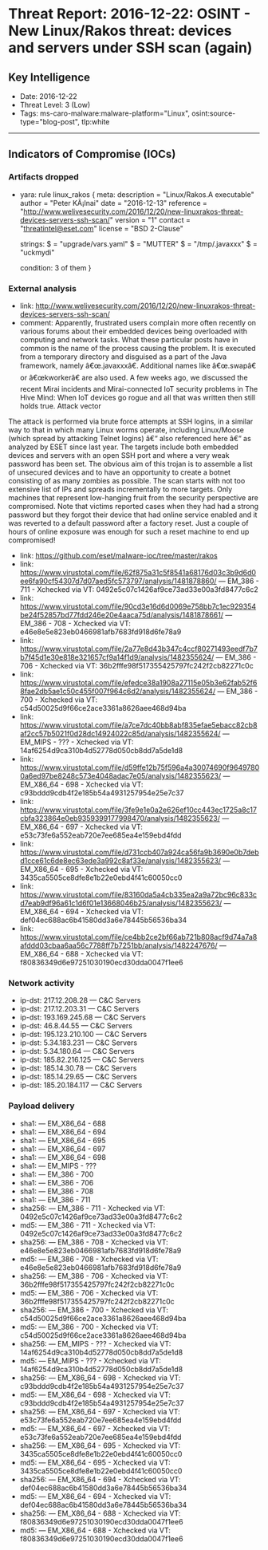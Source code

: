 # Threat Report: 2016-12-22: OSINT - New Linux/Rakos threat: devices and servers under SSH scan (again)


## Key Intelligence
* Date: 2016-12-22
* Threat Level: 3 (Low)
* Tags: ms-caro-malware:malware-platform="Linux", osint:source-type="blog-post", tlp:white

---

## Indicators of Compromise (IOCs)
### Artifacts dropped
* yara: rule linux_rakos
{
    meta:
        description = "Linux/Rakos.A executable"
        author = "Peter KÃ¡lnai"
        date = "2016-12-13"
        reference = "http://www.welivesecurity.com/2016/12/20/new-linuxrakos-threat-devices-servers-ssh-scan/"
        version = "1"
        contact = "threatintel@eset.com"
        license = "BSD 2-Clause"


    strings:
        $ = "upgrade/vars.yaml"
        $ = "MUTTER"
        $ = "/tmp/.javaxxx"
        $ = "uckmydi"

    condition:
        3 of them
}

### External analysis
* link: http://www.welivesecurity.com/2016/12/20/new-linuxrakos-threat-devices-servers-ssh-scan/
* comment: Apparently, frustrated users complain more often recently on various forums about their embedded devices being overloaded with computing and network tasks. What these particular posts have in common is the name of the process causing the problem. It is executed from a temporary directory and disguised as a part of the Java framework, namely â€œ.javaxxxâ€. Additional names like â€œ.swapâ€ or â€œkworkerâ€ are also used. A few weeks ago, we discussed the recent Mirai incidents and Mirai-connected IoT security problems in The Hive Mind: When IoT devices go rogue and all that was written then still holds true.
Attack vector

The attack is performed via brute force attempts at SSH logins, in a similar way to that in which many Linux worms operate, including Linux/Moose (which spread by attacking Telnet logins) â€“ also referenced here â€“ as analyzed by ESET since last year. The targets include both embedded devices and servers with an open SSH port and where a very weak password has been set. The obvious aim of this trojan is to assemble a list of unsecured devices and to have an opportunity to create a botnet consisting of as many zombies as possible. The scan starts with not too extensive list of IPs and spreads incrementally to more targets. Only machines that represent low-hanging fruit from the security perspective are compromised. Note that victims reported cases when they had had a strong password but they forgot their device that had online service enabled and it was reverted to a default password after a factory reset. Just a couple of hours of online exposure was enough for such a reset machine to end up compromised!
* link: https://github.com/eset/malware-ioc/tree/master/rakos
* link: https://www.virustotal.com/file/62f875a31c5f8541a68176d03c3b9d6d0ee6fa90cf54307d7d07aed5fc573797/analysis/1481878860/ — EM_386	 - 711 - Xchecked via VT: 0492e5c07c1426af9ce73ad33e00a3fd8477c6c2
* link: https://www.virustotal.com/file/90cd3e16d6d0069e758bb7c1ec929354be24f52857bd77fdd246e20e4aaca75d/analysis/1481878661/ — EM_386	 - 708 - Xchecked via VT: e46e8e5e823eb0466981afb7683fd918d6fe78a9
* link: https://www.virustotal.com/file/2a77e8d43b347c4ccf80271493eedf7b7b7f45d1e30e818e321657cf9a14f1d9/analysis/1482355624/ — EM_386 - 706 - Xchecked via VT: 36b2fffe98f517355425797fc242f2cb82271c0c
* link: https://www.virustotal.com/file/efedce38a1908a27115e05b3e62fab52f68fae2db5ae1c50c455f007f964c6d2/analysis/1482355624/ — EM_386 - 700 - Xchecked via VT: c54d50025d9f66ce2ace3361a8626aee468d94ba
* link: https://www.virustotal.com/file/a7ce7dc40bb8abf835efae5ebacc82cb8af2cc57b5021f0d28dc14924022c85d/analysis/1482355624/ — EM_MIPS - ??? - Xchecked via VT: 14af6254d9ca310b4d52778d050cb8dd7a5de1d8
* link: https://www.virustotal.com/file/d59ffe12b75f596a4a30074690f96497800a6ed97be8248c573e4048adac7e05/analysis/1482355623/ — EM_X86_64 - 698 - Xchecked via VT: c93bddd9cdb4f2e185b54a4931257954e25e7c37
* link: https://www.virustotal.com/file/3fe9e1e0a2e626ef10cc443ec1725a8c17cbfa323864e0eb9359399177998470/analysis/1482355623/ — EM_X86_64	- 697 - Xchecked via VT: e53c73fe6a552eab720e7ee685ea4e159ebd4fdd
* link: https://www.virustotal.com/file/d731ccb407a924ca56fa9b3690e0b7debd1cce61c6de8ec63ede3a992c8af33e/analysis/1482355623/ — EM_X86_64 - 695 - Xchecked via VT: 3435ca5505ce8dfe8e1b22e0ebd4f41c60050cc0
* link: https://www.virustotal.com/file/83160da5a4cb335ea2a9a72bc96c833cd7eab9df96a61c1d6f01e13668046b25/analysis/1482355623/ — EM_X86_64 - 694 - Xchecked via VT: def04ec688ac6b41580dd3a6e78445b56536ba34
* link: https://www.virustotal.com/file/ce4bb2ce2bf66ab721b808acf9d74a7a8afddd03cbaa6aa56c7788ff7b7251bb/analysis/1482247676/ — EM_X86_64 - 688 - Xchecked via VT: f80836349d6e97251030190ecd30dda0047f1ee6

### Network activity
* ip-dst: 217.12.208.28 — C&C Servers
* ip-dst: 217.12.203.31 — C&C Servers
* ip-dst: 193.169.245.68 — C&C Servers
* ip-dst: 46.8.44.55 — C&C Servers
* ip-dst: 195.123.210.100 — C&C Servers
* ip-dst: 5.34.183.231 — C&C Servers
* ip-dst: 5.34.180.64 — C&C Servers
* ip-dst: 185.82.216.125 — C&C Servers
* ip-dst: 185.14.30.78 — C&C Servers
* ip-dst: 185.14.29.65 — C&C Servers
* ip-dst: 185.20.184.117 — C&C Servers

### Payload delivery
* sha1: <sha1> — EM_X86_64 - 688
* sha1: <sha1> — EM_X86_64 - 694
* sha1: <sha1> — EM_X86_64 - 695
* sha1: <sha1> — EM_X86_64	- 697
* sha1: <sha1> — EM_X86_64 - 698
* sha1: <sha1> — EM_MIPS - ???
* sha1: <sha1> — EM_386 - 700
* sha1: <sha1> — EM_386 - 706
* sha1: <sha1> — EM_386	 - 708
* sha1: <sha1> — EM_386	 - 711
* sha256: <sha256> — EM_386	 - 711 - Xchecked via VT: 0492e5c07c1426af9ce73ad33e00a3fd8477c6c2
* md5: <md5> — EM_386	 - 711 - Xchecked via VT: 0492e5c07c1426af9ce73ad33e00a3fd8477c6c2
* sha256: <sha256> — EM_386	 - 708 - Xchecked via VT: e46e8e5e823eb0466981afb7683fd918d6fe78a9
* md5: <md5> — EM_386	 - 708 - Xchecked via VT: e46e8e5e823eb0466981afb7683fd918d6fe78a9
* sha256: <sha256> — EM_386 - 706 - Xchecked via VT: 36b2fffe98f517355425797fc242f2cb82271c0c
* md5: <md5> — EM_386 - 706 - Xchecked via VT: 36b2fffe98f517355425797fc242f2cb82271c0c
* sha256: <sha256> — EM_386 - 700 - Xchecked via VT: c54d50025d9f66ce2ace3361a8626aee468d94ba
* md5: <md5> — EM_386 - 700 - Xchecked via VT: c54d50025d9f66ce2ace3361a8626aee468d94ba
* sha256: <sha256> — EM_MIPS - ??? - Xchecked via VT: 14af6254d9ca310b4d52778d050cb8dd7a5de1d8
* md5: <md5> — EM_MIPS - ??? - Xchecked via VT: 14af6254d9ca310b4d52778d050cb8dd7a5de1d8
* sha256: <sha256> — EM_X86_64 - 698 - Xchecked via VT: c93bddd9cdb4f2e185b54a4931257954e25e7c37
* md5: <md5> — EM_X86_64 - 698 - Xchecked via VT: c93bddd9cdb4f2e185b54a4931257954e25e7c37
* sha256: <sha256> — EM_X86_64	- 697 - Xchecked via VT: e53c73fe6a552eab720e7ee685ea4e159ebd4fdd
* md5: <md5> — EM_X86_64	- 697 - Xchecked via VT: e53c73fe6a552eab720e7ee685ea4e159ebd4fdd
* sha256: <sha256> — EM_X86_64 - 695 - Xchecked via VT: 3435ca5505ce8dfe8e1b22e0ebd4f41c60050cc0
* md5: <md5> — EM_X86_64 - 695 - Xchecked via VT: 3435ca5505ce8dfe8e1b22e0ebd4f41c60050cc0
* sha256: <sha256> — EM_X86_64 - 694 - Xchecked via VT: def04ec688ac6b41580dd3a6e78445b56536ba34
* md5: <md5> — EM_X86_64 - 694 - Xchecked via VT: def04ec688ac6b41580dd3a6e78445b56536ba34
* sha256: <sha256> — EM_X86_64 - 688 - Xchecked via VT: f80836349d6e97251030190ecd30dda0047f1ee6
* md5: <md5> — EM_X86_64 - 688 - Xchecked via VT: f80836349d6e97251030190ecd30dda0047f1ee6
